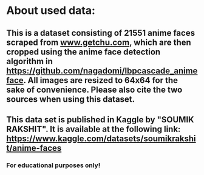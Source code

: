 # About used data:
## This is a dataset consisting of 21551 anime faces scraped from www.getchu.com, which are then cropped using the anime face detection algorithm in https://github.com/nagadomi/lbpcascade_animeface. All images are resized to 64x64 for the sake of convenience. Please also cite the two sources when using this dataset.
## This data set is published in Kaggle by "SOUMIK RAKSHIT". It is available at the following link: https://www.kaggle.com/datasets/soumikrakshit/anime-faces 
### For educational purposes only!
